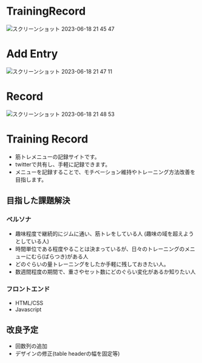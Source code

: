 # TrainingRecord
![スクリーンショット 2023-06-18 21 45 47](https://github.com/SomaTomita/TrainingRecord/assets/134721775/4c39b7de-34b2-4ec7-a45b-956deaa3f081)
# Add Entry
![スクリーンショット 2023-06-18 21 47 11](https://github.com/SomaTomita/TrainingRecord/assets/134721775/2cebe215-6fd7-4db5-8d4b-184f107d5dd7)
# Record
![スクリーンショット 2023-06-18 21 48 53](https://github.com/SomaTomita/TrainingRecord/assets/134721775/90a005a6-1736-468d-b5e8-83bbbbbc4d6c)



# Training Record
 - 筋トレメニューの記録サイトです。
 - twitterで共有し、手軽に記録できます。
 - メニューを記録することで、モチベーション維持やトレーニング方法改善を目指します。

## 目指した課題解決
  ### ペルソナ
- 趣味程度で継続的にジムに通い、筋トレをしている人 (趣味の域を超えようとしている人)
- 時間単位である程度やることは決まっているが、日々のトレーニングのメニューにむら(ばらつき)がある人
- どのぐらいの量トレーニングをしたか手軽に残しておきたい人。
- 数週間程度の期間で、重さやセット数にどのぐらい変化があるか知りたい人

### フロントエンド
- HTML/CSS
- Javascript

## 改良予定
- 回数列の追加
- デザインの修正(table headerの幅を固定等)
